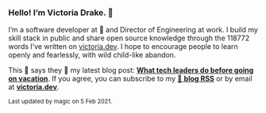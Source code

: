### Hello! I’m Victoria Drake. 👋

I’m a software developer at 💜 and Director of Engineering at work. I build my skill stack in public and share open source knowledge through the 118772 words I’ve written on [victoria.dev](https://victoria.dev). I hope to encourage people to learn openly and fearlessly, with wild child-like abandon.

This 🐹 says they 🙌 my latest blog post: **[What tech leaders do before going on vacation](https://victoria.dev/blog/what-tech-leaders-do-before-going-on-vacation/)**. If you agree, you can subscribe to my [📡 **blog RSS**](https://victoria.dev/index.xml) or by email at [**victoria.dev**](https://victoria.dev).

<sub>Last updated by magic on 5 Feb 2021.</sub>
